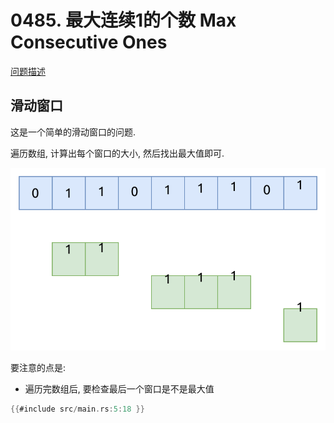 # 0485. 最大连续1的个数 Max Consecutive Ones

[问题描述](https://leetcode.com/problems/max-consecutive-ones)

## 滑动窗口

这是一个简单的滑动窗口的问题.

遍历数组, 计算出每个窗口的大小, 然后找出最大值即可.

![sliding-window](assets/sliding-window.svg)

要注意的点是:

- 遍历完数组后, 要检查最后一个窗口是不是最大值

```rust
{{#include src/main.rs:5:18 }}
```